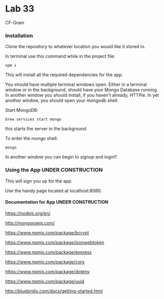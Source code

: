 # Lab 33
CF-Gram



### Installation
Clone the repository to whatever location you would like it stored in.

In terminal use this command while in the project file:

 `npm i`

This will install all the required dependencies for the app.

You should have multiple terminal windows open. Either in a terminal window or in the background, should have your Mongo Database running. In another window you should install, if you haven't already, HTTPie. In yet another window, you should open your mongodb shell.

Start MongoDB:

`brew services start mongo`

this starts the server in the background

To enter the mongo shell:

`mongo`

In another window you can begin to signup and login!!

### Using the App UNDER CONSTRUCTION
This will sign you up for the app.

Use the handy page located at localhost:8080.


#### Documentation for App UNDER CONSTRUCTION
https://nodejs.org/en/

http://mongoosejs.com/

https://www.npmjs.com/package/bcrypt

https://www.npmjs.com/package/jsonwebtoken

https://www.npmjs.com/package/express

https://www.npmjs.com/package/cors

https://www.npmjs.com/package/dotenv

https://www.npmjs.com/package/uuid

http://bluebirdjs.com/docs/getting-started.html
